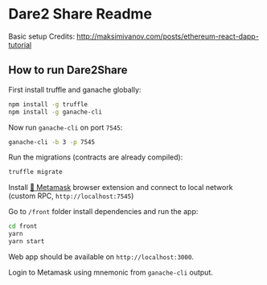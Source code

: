 # Dare2 Share Readme

Basic setup Credits: http://maksimivanov.com/posts/ethereum-react-dapp-tutorial

## How to run Dare2Share

First install truffle and ganache globally:

```sh
npm install -g truffle
npm install -g ganache-cli
```

Now run `ganache-cli` on port `7545`:

```sh
ganache-cli -b 3 -p 7545
```

Run the migrations (contracts are already compiled):

```sh
truffle migrate
```

Install [🦊 Metamask](https://metamask.io/) browser extension and connect to local network (custom RPC, `http://localhost:7545`)

Go to `/front` folder install dependencies and run the app:

```sh
cd front
yarn
yarn start
```

Web app should be available on `http://localhost:3000`.

Login to Metamask using mnemonic from `ganache-cli` output. 

